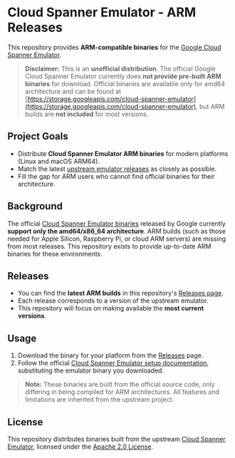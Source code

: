 # Cloud Spanner Emulator - ARM Releases

This repository provides **ARM-compatible binaries** for the [Google Cloud Spanner Emulator](https://github.com/GoogleCloudPlatform/cloud-spanner-emulator).

> **Disclaimer:** This is an **unofficial distribution**. The official Google Cloud Spanner Emulator currently does **not provide pre-built ARM binaries** for download. Official binaries are available only for amd64 architecture and can be found at [https://storage.googleapis.com/cloud-spanner-emulator](https://storage.googleapis.com/cloud-spanner-emulator), but ARM builds are **not included** for most versions.

## Project Goals

- Distribute **Cloud Spanner Emulator ARM binaries** for modern platforms (Linux and macOS ARM64).
- Match the latest [upstream emulator releases](https://github.com/GoogleCloudPlatform/cloud-spanner-emulator/releases) as closely as possible.
- Fill the gap for ARM users who cannot find official binaries for their architecture.

## Background

The official [Cloud Spanner Emulator binaries](https://storage.googleapis.com/cloud-spanner-emulator) released by Google currently **support only the amd64/x86_64 architecture**. ARM builds (such as those needed for Apple Silicon, Raspberry Pi, or cloud ARM servers) are missing from most releases. This repository exists to provide up-to-date ARM binaries for these environments.

## Releases

- You can find the **latest ARM builds** in this repository's [Releases page](https://github.com/[your-username]/cloud-spanner-emulator-arm/releases).
- Each release corresponds to a version of the upstream emulator.
- This repository will focus on making available the **most current versions**.

## Usage

1. Download the binary for your platform from the [Releases](https://github.com/[your-username]/cloud-spanner-emulator-arm/releases) page.
2. Follow the official [Cloud Spanner Emulator setup documentation](https://cloud.google.com/spanner/docs/emulator), substituting the emulator binary you downloaded.

> **Note:** These binaries are built from the official source code, only differing in being compiled for ARM architectures. All features and limitations are inherited from the upstream project.

## License

This repository distributes binaries built from the upstream [Cloud Spanner Emulator](https://github.com/GoogleCloudPlatform/cloud-spanner-emulator), licensed under the [Apache 2.0 License](https://github.com/GoogleCloudPlatform/cloud-spanner-emulator/blob/main/LICENSE).
